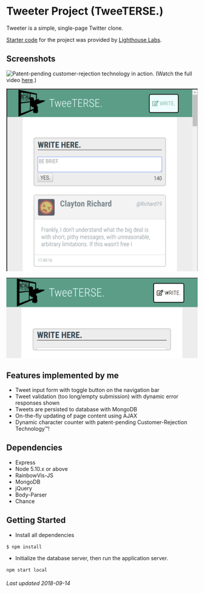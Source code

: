 # Tweeter Project (TweeTERSE.)

Tweeter is a simple, single-page Twitter clone.

[Starter code](https://github.com/lighthouse-labs/tweeter) for the project was provided by [Lighthouse Labs](https://www.lighthouselabs.ca/).


## Screenshots
![Patent-pending customer-rejection technology in action.](https://media.giphy.com/media/d7pzSDcMrtfbekhTPF/giphy.gif)
(Watch the full video [here](https://youtu.be/2cdHzJU4srY).)

![Main interface: tweets are listed in reverse-chronological order beneath the submission button.](https://raw.githubusercontent.com/StandardGiraffe/tweeter/master/docs/tweet-list.png)

![Clicking the "WRITE." button will toggle the input box with a comely animation, assuming you haven't been rejected by the application.](https://raw.githubusercontent.com/StandardGiraffe/tweeter/master/docs/toggle-animation.png)



## Features implemented by me
- Tweet input form with toggle button on the navigation bar
- Tweet validation (too long/empty submission) with dynamic error responses shown
- Tweets are persisted to database with MongoDB
- On-the-fly updating of page content using AJAX
- Dynamic character counter with patent-pending Customer-Rejection Technology™!


## Dependencies
- Express
- Node 5.10.x or above
- RainbowVis-JS
- MongoDB
- jQuery
- Body-Parser
- Chance


## Getting Started
- Install all dependencies
```
$ npm install
```
- Initialize the database server, then run the application server.
```
npm start local
```


###### Last updated 2018-09-14
